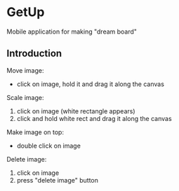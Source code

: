 # GetUp
Mobile application for making "dream board"

## Introduction
Move image:
- click on image, hold it and drag it along the canvas

Scale image:
1. click on image (white rectangle appears)
2. click and hold white rect and drag it along the canvas

Make image on top:
- double click on image

Delete image:
1. click on image
2. press "delete image" button

